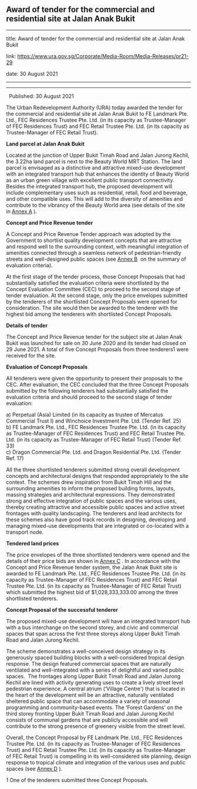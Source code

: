 ## Award of tender for the commercial and residential site at Jalan Anak Bukit
---
title: Award of tender for the commercial and residential site at Jalan Anak Bukit

link: https://www.ura.gov.sg/Corporate/Media-Room/Media-Releases/pr21-29

date: 30 August 2021

---

---------------------------------------------------------------------------

  Published: 30 August 2021

The Urban Redevelopment Authority (URA) today awarded the tender for the commercial and residential site at Jalan Anak Bukit to FE Landmark Pte. Ltd., FEC Residences Trustee Pte. Ltd. (in its capacity as Trustee-Manager of FEC Residences Trust) and FEC Retail Trustee Pte. Ltd. (in its capacity as Trustee-Manager of FEC Retail Trust).

**Land parcel at Jalan Anak Bukit**

Located at the junction of Upper Bukit Timah Road and Jalan Jurong Kechil, the 3.22ha land parcel is next to the Beauty World MRT Station. The land parcel is envisaged as a distinctive and attractive mixed-use development with an integrated transport hub that enhances the identity of Beauty World as an urban green village with excellent public transport connectivity. Besides the integrated transport hub, the proposed development will include complementary uses such as residential, retail, food and beverage, and other compatible uses. This will add to the diversity of amenities and contribute to the vibrancy of the Beauty World area (see details of the site in [Annex A](https://www.ura.gov.sg/-/media/Corporate/Media-Room/2021/Aug/pr21-29a.pdf) ).

**Concept and Price Revenue tender**

A Concept and Price Revenue Tender approach was adopted by the Government to shortlist quality development concepts that are attractive and respond well to the surrounding context, with meaningful integration of amenities connected through a seamless network of pedestrian-friendly streets and well-designed public spaces (see [Annex B](https://www.ura.gov.sg/-/media/Corporate/Media-Room/2021/Aug/pr21-29b.pdf)  on the summary of evaluation criteria).

At the first stage of the tender process, those Concept Proposals that had substantially satisfied the evaluation criteria were shortlisted by the Concept Evaluation Committee (CEC) to proceed to the second stage of tender evaluation. At the second stage, only the price envelopes submitted by the tenderers of the shortlisted Concept Proposals were opened for consideration. The site would then be awarded to the tenderer with the highest bid among the tenderers with shortlisted Concept Proposals.

**Details of tender**

The Concept and Price Revenue tender for the subject site at Jalan Anak Bukit was launched for sale on 30 June 2020 and its tender had closed on 29 June 2021. A total of five Concept Proposals from three tenderers1 were received for the site.

**Evaluation of Concept Proposals**

All tenderers were given the opportunity to present their proposals to the CEC. After evaluation, the CEC concluded that the three Concept Proposals submitted by the following tenderers had substantially satisfied the evaluation criteria and should proceed to the second stage of tender evaluation:

a) Perpetual (Asia) Limited (in its capacity as trustee of Mercatus Commercial Trust I) and Winchoice Investment Pte. Ltd. (Tender Ref. 25)  
b) FE Landmark Pte. Ltd., FEC Residences Trustee Pte. Ltd. (in its capacity as Trustee-Manager of FEC Residences Trust) and FEC Retail Trustee Pte. Ltd. (in its capacity as Trustee-Manager of FEC Retail Trust) (Tender Ref. 33)  
c) Dragon Commercial Pte. Ltd. and Dragon Residential Pte. Ltd. (Tender Ref. 17)

All the three shortlisted tenderers submitted strong overall development concepts and architectural designs that responded appropriately to the site context. The schemes drew inspiration from Bukit Timah Hill and the surrounding amenities to inform the proposed building forms, layouts, massing strategies and architectural expressions. They demonstrated strong and effective integration of public spaces and the various uses, thereby creating attractive and accessible public spaces and active street frontages with quality landscaping. The tenderers and lead architects for these schemes also have good track records in designing, developing and managing mixed-use developments that are integrated or co-located with a transport node.

**Tendered land prices**

The price envelopes of the three shortlisted tenderers were opened and the details of their price bids are shown in [Annex C](https://www.ura.gov.sg/-/media/Corporate/Media-Room/2021/Aug/pr21-29c.pdf) . In accordance with the Concept and Price Revenue tender system, the Jalan Anak Bukit site is awarded to FE Landmark Pte. Ltd., FEC Residences Trustee Pte. Ltd. (in its capacity as Trustee-Manager of FEC Residences Trust) and FEC Retail Trustee Pte. Ltd. (in its capacity as Trustee-Manager of FEC Retail Trust) which submitted the highest bid of $1,028,333,333.00 among the three shortlisted tenderers.

**Concept Proposal of the successful tenderer**

The proposed mixed-use development will have an integrated transport hub with a bus interchange on the second storey, and civic and commercial spaces that span across the first three storeys along Upper Bukit Timah Road and Jalan Jurong Kechil.

The scheme demonstrates a well-conceived design strategy in its generously spaced building blocks with a well-considered tropical design response. The design featured commercial spaces that are naturally ventilated and well-integrated with a series of delightful and varied public spaces.  The frontages along Upper Bukit Timah Road and Jalan Jurong Kechil are lined with activity generating uses to create a lively street level pedestrian experience. A central atrium (‘Village Centre') that is located in the heart of the development will be an attractive, naturally ventilated sheltered public space that can accommodate a variety of seasonal programming and community-based events. The ‘Forest Gardens' on the third storey fronting Upper Bukit Timah Road and Jalan Jurong Kechil consists of communal gardens that are publicly accessible and will contribute to the strong presence of greenery visible from the street level.

Overall, the Concept Proposal by FE Landmark Pte. Ltd., FEC Residences Trustee Pte. Ltd. (in its capacity as Trustee-Manager of FEC Residences Trust) and FEC Retail Trustee Pte. Ltd. (in its capacity as Trustee-Manager of FEC Retail Trust) is compelling in its well-considered site planning, design response to tropical climate and integration of the various uses and public spaces (see [Annex D](https://www.ura.gov.sg/-/media/Corporate/Media-Room/2021/Aug/pr21-29d.pdf) ).



1 One of the tenderers submitted three Concept Proposals.